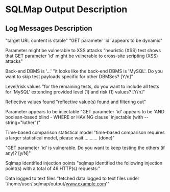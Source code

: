 # SQLMap Output Description

## Log Messages Description

"target URL content is stable"
"GET parameter 'id' appears to be dynamic"

Parameter might be vulnerable to XSS attacks
"heuristic (XSS) test shows that GET parameter 'id' might be vulnerable to cross-site scripting (XSS) attacks"

Back-end DBMS is '...'
"it looks like the back-end DBMS is 'MySQL'. Do you want to skip test payloads specific for other DBMSes? [Y/n]"

Level/risk values
"for the remaining tests, do you want to include all tests for 'MySQL' extending provided level (1) and risk (1) values? [Y/n]"

Reflective values found
"reflective value(s) found and filtering out"

Parameter appears to be injectable
"GET parameter 'id' appears to be 'AND boolean-based blind - WHERE or HAVING clause' injectable (with --string="luther")"

Time-based comparison statistical model
"time-based comparison requires a larger statistical model, please wait........... (done)"

"GET parameter 'id' is vulnerable. Do you want to keep testing the others (if any)? [y/N]"

Sqlmap identified injection points
"sqlmap identified the following injection point(s) with a total of 46 HTTP(s) requests:"

Data logged to text files
"fetched data logged to text files under '/home/user/.sqlmap/output/www.example.com'"
